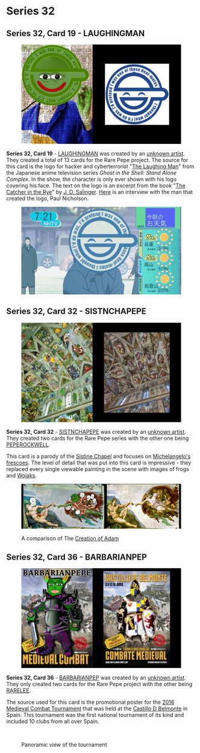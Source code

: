 # Series 32

## Series 32, Card 19 - LAUGHINGMAN

<figure><img src="../../../.gitbook/assets/S32 C19 - LAUGHINGMAN card and source.jpg" alt=""><figcaption></figcaption></figure>

**Series 32, Card 19** - [LAUGHINGMAN](https://pepe.wtf/asset/LAUGHINGMAN) was created by an [unknown artist](https://pepe.wtf/artists/1CQ8iuxrkf4DWsFttDtwyRbrJT8U4R212E). They created a total of 13 cards for the Rare Pepe project.  The source for this card is the logo for hacker and cyberterrorist "[The Laughing Man](https://ghostintheshell.fandom.com/wiki/Laughing\_Man)" from the Japanese anime television series _Ghost in the Shell: Stand Alone Complex_. In the show, the character is only ever shown with his logo covering his face. The text on the logo is an excerpt from the book "[The Catcher in the Rye](https://en.wikipedia.org/wiki/The\_Catcher\_in\_the\_Rye)" by [J. D. Salinger](https://en.wikipedia.org/wiki/J.\_D.\_Salinger). [Here](https://www.otakunews.com/Article/201/the-laughing-man-ghost-in-the-shell-standalone-complexs-hacker-logo) is an interview with the man that created the logo, Paul Nicholson.&#x20;

<figure><img src="../../../.gitbook/assets/Ghost-LM-1.jpg" alt=""><figcaption></figcaption></figure>

## Series 32, Card 32 - SISTNCHAPEPE

<figure><img src="../../../.gitbook/assets/S32 C32 - SISTNCHAPEPE card and source.jpg" alt=""><figcaption></figcaption></figure>

**Series 32, Card 32** - [SISTNCHAPEPE](https://pepe.wtf/asset/SISTNCHAPEPE) was created by an [unknown artist](https://pepe.wtf/artists/13rp875jnvyQYf1An6JpzfyA7TbLfkeHQ5). They created two cards for the Rare Pepe series with the other one being [PEPEROCKWELL](https://pepe.wtf/asset/PEPEROCKWELL).&#x20;

This card is a parody of the [Sistine Chapel](https://en.wikipedia.org/wiki/Sistine\_Chapel) and focuses on [Michelangelo's frescoes](https://en.wikipedia.org/wiki/Sistine\_Chapel#Michelangelo's\_frescoes). The level of detail that was put into this card is impressive - they replaced every single viewable painting in the scene with images of frogs and [Wojaks](https://en.wikipedia.org/wiki/Wojak).&#x20;

<figure><img src="../../../.gitbook/assets/detail level.jpg" alt=""><figcaption><p>A comparison of The <a href="https://en.wikipedia.org/wiki/The_Creation_of_Adam">Creation of Adam</a></p></figcaption></figure>

## Series 32, Card 36 - BARBARIANPEP

<figure><img src="../../../.gitbook/assets/S32 C36 - BARBARIANPEP card and source.jpg" alt=""><figcaption></figcaption></figure>

**Series 32, Card 36** - [BARBARIANPEP](https://pepe.wtf/asset/BARBARIANPEP) was created by an [unknown artist](https://pepe.wtf/artists/1JjdKsnzR5g8qRr6WKyENjPip2mUtNEcrb). They only created two cards for the Rare Pepe project with the other being [RARELEE](https://pepe.wtf/asset/RARELEE).

The source used for this card is the promotional poster for the [2016 Medieval Combat Tournament](http://castillodebelmonte.com/i-torneo-nacional-de-combate-medieval/) that was held at the [Castillo D Belmonte](http://castillodebelmonte.com/) in Spain. This tournament was the first national tournament of its kind and included 10 clubs from all over Spain.

<figure><img src="../../../.gitbook/assets/Panorámica.jpg" alt=""><figcaption><p>Panoramic view of the tournament</p></figcaption></figure>
